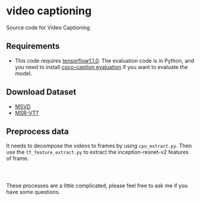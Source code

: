 # video captioning

Source code for Video Captioning

## Requirements

* This code requires [tensorflow1.1.0](https://storage.googleapis.com/tensorflow/linux/gpu/tensorflow_gpu-1.1.0-cp27-none-linux_x86_64.whl). The evaluation code is in Python, and you need to install [coco-caption evaluation](https://github.com/tylin/coco-caption) if you want to evaluate the model.

## Download Dataset

* [MSVD](https://www.microsoft.com/en-us/download/confirmation.aspx?id=52422)
* [MSR-VTT](http://ms-multimedia-challenge.com/2016/dataset)

## Preprocess data

It needs to decompose the videos to frames by using `cpu_extract.py`. Then use the `tf_feature_extract.py` to extract the inception-resnet-v2 features of frame.

 
```



```



These processes are a little complicated, please feel free to ask me if you have some questions.

